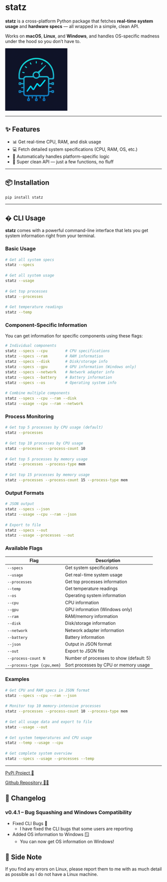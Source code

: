 # statz

**statz** is a cross-platform Python package that fetches **real-time system usage** and **hardware specs** — all wrapped in a simple, clean API.

Works on **macOS**, **Linux**, and **Windows**, and handles OS-specific madness under the hood so you don’t have to.

<img src="img/logo.png" alt="drawing" width="200"/>


---

## ✨ Features

- 📊 Get real-time CPU, RAM, and disk usage
- 💻 Fetch detailed system specifications (CPU, RAM, OS, etc.)
- 🧠 Automatically handles platform-specific logic
- 🧼 Super clean API — just a few functions, no fluff

---

## 📦 Installation

```bash
pip install statz
```

---

## �️ CLI Usage

**statz** comes with a powerful command-line interface that lets you get system information right from your terminal.

### Basic Usage

```bash
# Get all system specs
statz --specs

# Get all system usage
statz --usage

# Get top processes
statz --processes

# Get temperature readings
statz --temp
```

### Component-Specific Information

You can get information for specific components using these flags:

```bash
# Individual components
statz --specs --cpu        # CPU specifications
statz --specs --ram        # RAM information
statz --specs --disk       # Disk/storage info
statz --specs --gpu        # GPU information (Windows only)
statz --specs --network    # Network adapter info
statz --specs --battery    # Battery information
statz --specs --os         # Operating system info

# Combine multiple components
statz --specs --cpu --ram --disk
statz --usage --cpu --ram --network
```

### Process Monitoring

```bash
# Get top 5 processes by CPU usage (default)
statz --processes

# Get top 10 processes by CPU usage
statz --processes --process-count 10

# Get top 5 processes by memory usage
statz --processes --process-type mem

# Get top 15 processes by memory usage
statz --processes --process-count 15 --process-type mem
```

### Output Formats

```bash
# JSON output
statz --specs --json
statz --usage --cpu --ram --json

# Export to file
statz --specs --out
statz --usage --processes --out
```

### Available Flags

| Flag | Description |
|------|-------------|
| `--specs` | Get system specifications |
| `--usage` | Get real-time system usage |
| `--processes` | Get top processes information |
| `--temp` | Get temperature readings |
| `--os` | Operating system information |
| `--cpu` | CPU information |
| `--gpu` | GPU information (Windows only) |
| `--ram` | RAM/memory information |
| `--disk` | Disk/storage information |
| `--network` | Network adapter information |
| `--battery` | Battery information |
| `--json` | Output in JSON format |
| `--out` | Export to JSON file |
| `--process-count N` | Number of processes to show (default: 5) |
| `--process-type {cpu,mem}` | Sort processes by CPU or memory usage |

### Examples

```bash
# Get CPU and RAM specs in JSON format
statz --specs --cpu --ram --json

# Monitor top 10 memory-intensive processes
statz --processes --process-count 10 --process-type mem

# Get all usage data and export to file
statz --usage --out

# Get system temperatures and CPU usage
statz --temp --usage --cpu

# Get complete system overview
statz --specs --usage --processes --temp
```

---
[PyPi Project 🐍](https://pypi.org/project/statz/)

[Github Repository 🧑‍💻](https://github.com/hellonearth311/Statz)

## 📝 Changelog

### v0.4.1 – Bug Squashing and Windows Compatibility
- Fixed CLI Bugs 🐞
  - I have fixed the CLI bugs that some users are reporting
- Added OS information to Windows 🪟
  - You can now get OS information on Windows!
## 📝 Side Note
If you find any errors on Linux, please report them to me with as much detail as possible as I do not have a Linux machine.
